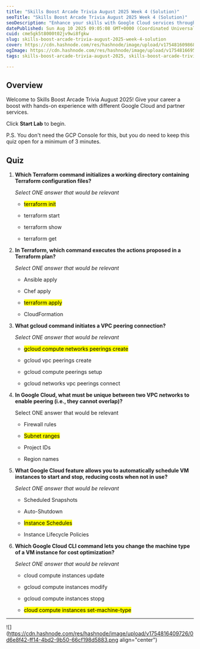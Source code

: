 ```yaml
---
title: "Skills Boost Arcade Trivia August 2025 Week 4 (Solution)"
seoTitle: "Skills Boost Arcade Trivia August 2025 Week 4 (Solution)"
seoDescription: "Enhance your skills with Google Cloud services through the Skills Boost Arcade Trivia. Test your knowledge with our August 2025 quiz"
datePublished: Sun Aug 10 2025 09:05:08 GMT+0000 (Coordinated Universal Time)
cuid: cme5gk5t8000t02jv9wi8fgkw
slug: skills-boost-arcade-trivia-august-2025-week-4-solution
cover: https://cdn.hashnode.com/res/hashnode/image/upload/v1754816098681/bd613792-5c09-43d2-a050-0642de6d65e8.png
ogImage: https://cdn.hashnode.com/res/hashnode/image/upload/v1754816695929/f27c0516-7f43-456b-9340-7d4eee39489e.png
tags: skills-boost-arcade-trivia-august-2025, skills-boost-arcade-trivia-august, skills-boost-arcade-trivia, skills-boost-arcade-trivia-august-2025-week-4-solution, skills-boost-arcade-trivia-august-2025-week-4

---
```


## Overview

Welcome to Skills Boost Arcade Trivia August 2025! Give your career a boost with hands-on experience with different Google Cloud and partner services.

Click **Start Lab** to begin.

P.S. You don't need the GCP Console for this, but you do need to keep this quiz open for a minimum of 3 minutes.

## Quiz

1. **Which Terraform command initializes a working directory containing Terraform configuration files?**
    
    *Select ONE answer that would be relevant*
    
    * <mark>terraform init</mark>
        
    * terraform start
        
    * terraform show
        
    * terraform get
        
2. **In Terraform, which command executes the actions proposed in a Terraform plan?**
    
    *Select ONE answer that would be relevant*
    
    * Ansible apply
        
    * Chef apply
        
    * <mark>terraform apply</mark>
        
    * CloudFormation
        
3. **What gcloud command initiates a VPC peering connection?**
    
    *Select ONE answer that would be relevant*
    
    * <mark>gcloud compute networks peerings create</mark>
        
    * gcloud vpc peerings create
        
    * gcloud compute peerings setup
        
    * gcloud networks vpc peerings connect
        
4. **In Google Cloud, what must be unique between two VPC networks to enable peering (i.e., they cannot overlap)?**
    
    Select ONE answer that would be relevant
    
    * Firewall rules
        
    * <mark>Subnet ranges</mark>
        
    * Project IDs
        
    * Region names
        
5. **What Google Cloud feature allows you to automatically schedule VM instances to start and stop, reducing costs when not in use?**
    
    *Select ONE answer that would be relevant*
    
    * Scheduled Snapshots
        
    * Auto-Shutdown
        
    * <mark>Instance Schedules</mark>
        
    * Instance Lifecycle Policies
        
6. **Which Google Cloud CLI command lets you change the machine type of a VM instance for cost optimization?**
    
    *Select ONE answer that would be relevant*
    
    * cloud compute instances update
        
    * gcloud compute instances modify
        
    * gcloud compute instances stopg
        
    * <mark>cloud compute instances set-machine-type</mark>
        

---

![](https://cdn.hashnode.com/res/hashnode/image/upload/v1754816409726/0d6e8f42-ff14-4bd2-9b50-66cf198d5883.png align="center")